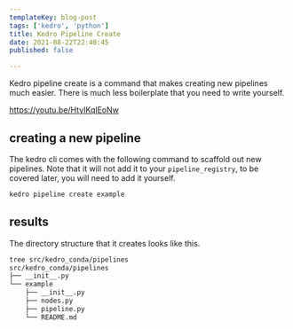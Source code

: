 ```yaml
---
templateKey: blog-post
tags: ['kedro', 'python']
title: Kedro Pipeline Create
date: 2021-08-22T22:40:45
published: false

---
```


Kedro pipeline create is a command that makes creating new
pipelines much easier.  There is much less boilerplate that
you need to write yourself.

https://youtu.be/HtyIKqlEoNw

## creating a new pipeline

The kedro cli comes with the following command to scaffold out
new pipelines.  Note that it will not add it to your
`pipeline_registry`, to be covered later, you will need to add
it yourself.

``` bash
kedro pipeline create example
```

## results

The directory structure that it creates looks like this.

``` bash
tree src/kedro_conda/pipelines
src/kedro_conda/pipelines
├── __init__.py
└── example
    ├── __init__.py
    ├── nodes.py
    ├── pipeline.py
    └── README.md
```
